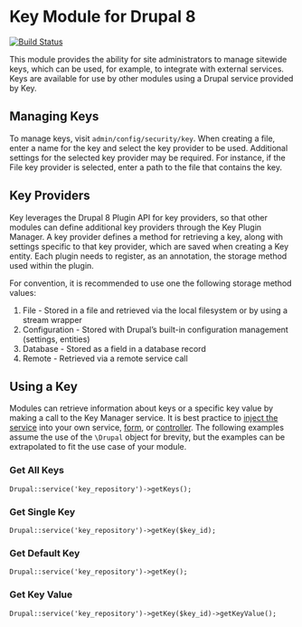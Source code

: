 # Key Module for Drupal 8

[![Build Status](https://travis-ci.org/d8-contrib-modules/key.svg?branch=master)](https://travis-ci.org/d8-contrib-modules/key)

This module provides the ability for site administrators to manage sitewide keys, which can be used, for example, to integrate with external services. Keys are available for use by other modules using a Drupal service provided by Key.

## Managing Keys

To manage keys, visit `admin/config/security/key`. When creating a file, enter a name for the key and select the key provider to be used. Additional settings for the selected key provider may be required. For instance, if the File key provider is selected, enter a path to the file that contains the key.

## Key Providers

Key leverages the Drupal 8 Plugin API for key providers, so that other modules can define additional key providers through the Key Plugin Manager. A key provider defines a method for retrieving a key, along with settings specific to that key provider, which are saved when creating a Key entity. Each plugin needs to register, as an annotation, the storage method used within the plugin.

For convention, it is recommended to use one the following storage method values:

1. File - Stored in a file and retrieved via the local filesystem or by using a stream wrapper
1. Configuration - Stored with Drupal’s built-in configuration management (settings, entities)
1. Database - Stored as a field in a database record
1. Remote - Retrieved via a remote service call

## Using a Key

Modules can retrieve information about keys or a specific key value by making a call to the Key Manager service. It is best practice to
[inject the service](https://www.drupal.org/node/2133171) into your own service, [form](https://www.drupal.org/node/2203931),
 or [controller](https://api.drupal.org/api/drupal/core!lib!Drupal!Core!DependencyInjection!ContainerInjectionInterface.php/interface/ContainerInjectionInterface/8). The following examples assume the use of the `\Drupal` object for brevity, but the examples can be extrapolated to fit
 the use case of your module.

### Get All Keys

`Drupal::service('key_repository')->getKeys();`

### Get Single Key

`Drupal::service('key_repository')->getKey($key_id);`

### Get Default Key

`Drupal::service('key_repository')->getKey();`

### Get Key Value

`Drupal::service('key_repository')->getKey($key_id)->getKeyValue();`

